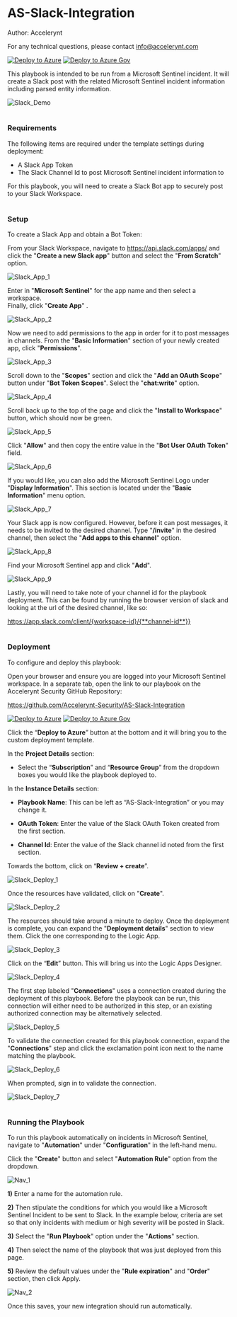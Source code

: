 # AS-Slack-Integration

Author: Accelerynt

For any technical questions, please contact info@accelerynt.com  

[![Deploy to Azure](https://aka.ms/deploytoazurebutton)](https://portal.azure.com/#create/Microsoft.Template/uri/https%3A%2F%2Fraw.githubusercontent.com%2FAzure%2FAzure-Sentinel%2Fmaster%2FPlaybooks%2FAS-Slack-Integration%2Fazuredeploy.json)
[![Deploy to Azure Gov](https://aka.ms/deploytoazuregovbutton)](https://portal.azure.us/#create/Microsoft.Template/uri/https%3A%2F%2Fraw.githubusercontent.com%2FAzure%2FAzure-Sentinel%2Fmaster%2FPlaybooks%2FAS-Slack-Integration%2Fazuredeploy.json)    

This playbook is intended to be run from a Microsoft Sentinel incident. It will create a Slack post with the related Microsoft Sentinel incident information including parsed entity information.

![Slack_Demo](Images/Slack_Demo.png)


#
### Requirements

The following items are required under the template settings during deployment:
                                                                                                                                     
* A Slack App Token
* The Slack Channel Id to post Microsoft Sentinel incident information to
 
For this playbook, you will need to create a Slack Bot app to securely post to your Slack Workspace.                                                                                    

# 
### Setup

To create a Slack App and obtain a Bot Token:
                                                                                                                                     
From your Slack Workspace, navigate to https://api.slack.com/apps/ and click the "**Create a new Slack app**" button and select the "**From Scratch**" option.

![Slack_App_1](Images/Slack_App_1.png)


Enter in "**Microsoft Sentinel**" for the app name and then select a workspace.  
Finally, click "**Create App**" .

![Slack_App_2](Images/Slack_App_2.png)


Now we need to add permissions to the app in order for it to post messages in channels. 
From the "**Basic Information**" section of your newly created app, click "**Permissions**".

![Slack_App_3](Images/Slack_App_3.png)


Scroll down to the "**Scopes**" section and click the "**Add an OAuth Scope**" button under "**Bot Token Scopes**".
Select the "**chat:write**" option.

![Slack_App_4](Images/Slack_App_4.png)


Scroll back up to the top of the page and click the "**Install to Workspace**" button, which should now be green.

![Slack_App_5](Images/Slack_App_5.png)


Click "**Allow**" and then copy the entire value in the "**Bot User OAuth Token**" field. 

![Slack_App_6](Images/Slack_App_6.png)


If you would like, you can also add the Microsoft Sentinel Logo under "**Display Information**". This section is located under the "**Basic Information**" menu option.

![Slack_App_7](Images/Slack_App_7.png)


Your Slack app is now configured. However, before it can post messages, it needs to be invited to the desired channel.
Type "**/invite**" in the desired channel, then select the "**Add apps to this channel**" option.

![Slack_App_8](Images/Slack_App_8.png)


Find your Microsoft Sentinel app and click "**Add**".

![Slack_App_9](Images/Slack_App_9.png)


Lastly, you will need to take note of your channel id for the playbook deployment.
This can be found by running the browser version of slack and looking at the url of the desired channel, like so:

https://app.slack.com/client/{workspace-id}/{**channel-id**}}


#
### Deployment   

To configure and deploy this playbook:

Open your browser and ensure you are logged into your Microsoft Sentinel workspace. In a separate tab, open the link to our playbook on the Accelerynt Security GitHub Repository:

https://github.com/Accelerynt-Security/AS-Slack-Integration

[![Deploy to Azure](https://aka.ms/deploytoazurebutton)](https://portal.azure.com/#create/Microsoft.Template/uri/https%3A%2F%2Fraw.githubusercontent.com%2FAzure%2FAzure-Sentinel%2Fmaster%2FPlaybooks%2FAS-Slack-Integration%2Fazuredeploy.json)
[![Deploy to Azure Gov](https://aka.ms/deploytoazuregovbutton)](https://portal.azure.us/#create/Microsoft.Template/uri/https%3A%2F%2Fraw.githubusercontent.com%2FAzure%2FAzure-Sentinel%2Fmaster%2FPlaybooks%2FAS-Slack-Integration%2Fazuredeploy.json)                                                    

Click the “**Deploy to Azure**” button at the bottom and it will bring you to the custom deployment template.

In the **Project Details** section:

* Select the “**Subscription**” and “**Resource Group**” from the dropdown boxes you would like the playbook deployed to.  

In the **Instance Details** section:   

* **Playbook Name**: This can be left as “AS-Slack-Integration” or you may change it.  

* **OAuth Token**: Enter the value of the Slack OAuth Token created from the first section.

* **Channel Id**: Enter the value of the Slack channel id noted from the first section.

Towards the bottom, click on “**Review + create**”. 

![Slack_Deploy_1](Images/Slack_Deploy_1.png)

Once the resources have validated, click on "**Create**".

![Slack_Deploy_2](Images/Slack_Deploy_2.png)

The resources should take around a minute to deploy. Once the deployment is complete, you can expand the "**Deployment details**" section to view them.
Click the one corresponding to the Logic App.

![Slack_Deploy_3](Images/Slack_Deploy_3.png)

Click on the “**Edit**” button. This will bring us into the Logic Apps Designer.

![Slack_Deploy_4](Images/Slack_Deploy_4.png)

The first step labeled "**Connections**" uses a connection created during the deployment of this playbook. Before the playbook can be run, this connection will either need to be authorized in this step, or an existing authorized connection may be alternatively selected.  

![Slack_Deploy_5](Images/Slack_Deploy_5.png)

To validate the connection created for this playbook connection, expand the "**Connections**" step and click the exclamation point icon next to the name matching the playbook.
                                                                                                
![Slack_Deploy_6](Images/Slack_Deploy_6.png)

When prompted, sign in to validate the connection.


![Slack_Deploy_7](Images/Slack_Deploy_7.png)


#
### Running the Playbook

To run this playbook automatically on incidents in Microsoft Sentinel, navigate to "**Automation**" under "**Configuration**" in the left-hand menu.

Click the "**Create**" button and select "**Automation Rule**" option from the dropdown.

![Nav_1](Images/Nav_1.png)


**1)** Enter a name for the automation rule. 

**2)** Then stipulate the conditions for which you would like a Microsoft Sentinel Incident to be sent to Slack. In the example below, criteria are set so that only incidents with medium or high severity will be posted in Slack. 

**3)** Select the "**Run Playbook**" option under the "**Actions**" section. 

**4)** Then select the name of the playbook that was just deployed from this page. 

**5)** Review the default values under the "**Rule expiration**" and "**Order**" section, then click Apply.

![Nav_2](Images/Nav_2.png)

Once this saves, your new integration should run automatically.
